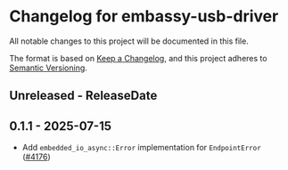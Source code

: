 # Changelog for embassy-usb-driver

All notable changes to this project will be documented in this file.

The format is based on [Keep a Changelog](https://keepachangelog.com/en/1.0.0/),
and this project adheres to [Semantic Versioning](https://semver.org/spec/v2.0.0.html).

<!-- next-header -->
## Unreleased - ReleaseDate

## 0.1.1 - 2025-07-15

- Add `embedded_io_async::Error` implementation for `EndpointError` ([#4176](https://github.com/embassy-rs/embassy/pull/4176))
